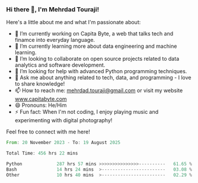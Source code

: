 ### Hi there 👋, I'm Mehrdad Touraji!


Here's a little about me and what I'm passionate about:

- 🔭 I’m currently working on Capita Byte, a web that talks tech and finamce into everyday language.
- 🌱 I’m currently learning more about data engineering and machine learning.
- 👯 I’m looking to collaborate on open source projects related to data analytics and software development.
- 🤔 I’m looking for help with advanced Python programming techniques.
- 💬 Ask me about anything related to tech, data, and programming - I love to share knowledge!
- 📫 How to reach me: mehrdad.touraji@gmail.com or visit my website www.capitabyte.com
- 😄 Pronouns: He/Him
- ⚡ Fun fact: When I'm not coding, I enjoy playing music and experimenting with digital photography!

Feel free to connect with me here!


<!--START_SECTION:waka-->

```rust
From: 20 November 2023 - To: 19 August 2025

Total Time: 456 hrs 22 mins

Python             287 hrs 57 mins >>>>>>>>>>>>>>>----------   61.65 %
Bash               14 hrs 24 mins  >------------------------   03.08 %
Other              10 hrs 40 mins  >------------------------   02.29 %
```

<!--END_SECTION:waka-->
